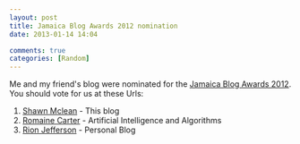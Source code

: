 ```yaml
---
layout: post
title: Jamaica Blog Awards 2012 nomination
date: 2013-01-14 14:04

comments: true
categories: [Random]
---
```

Me and my friend's blog were nominated for the <a href="http://jamaicablogawards.org/jm/">Jamaica Blog Awards 2012</a>. You should vote for us at these Urls:
<ol>
	<li><a href="http://jamaicablogawards.org/jm/shawn-mclean/">Shawn Mclean</a> - This blog</li>
	<li><a href="http://jamaicablogawards.org/jm/script-bucket/">Romaine Carter</a> - Artificial Intelligence and Algorithms</li>
	<li><a href="http://jamaicablogawards.org/jm/in-the-mind-of-my-mind/">Rion Jefferson</a> - Personal Blog</li>
</ol>
